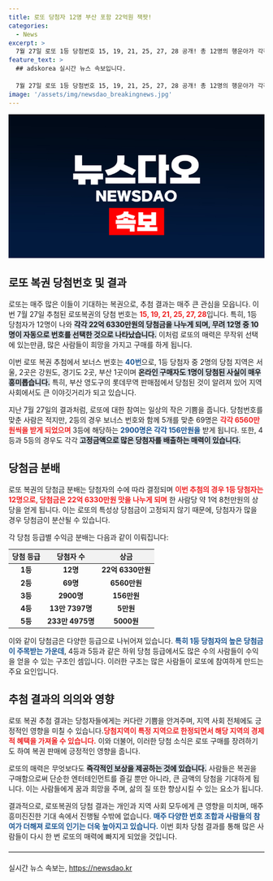 ```yaml
---
title: 로또 당첨자 12명 부산 포함 22억원 잭팟!
categories:
  - News
excerpt: >
  7월 27일 로또 1등 당첨번호 15, 19, 21, 25, 27, 28 공개! 총 12명의 행운아가 각각 22억을 손에 쥐었고, 부산 영도구에서 큰 당첨이 발생했습니다. 당신의 번호는? 클릭해 확인하세요!
feature_text: >
  ## adskorea 실시간 뉴스 속보입니다.

  7월 27일 로또 1등 당첨번호 15, 19, 21, 25, 27, 28 공개! 총 12명의 행운아가 각각 22억을 손에 쥐었고, 부산 영도구에서 큰 당첨이 발생했습니다. 당신의 번호는? 클릭해 확인하세요!
image: '/assets/img/newsdao_breakingnews.jpg'
---
```


<p><img src="/assets/img/newsdao_breakingnews.jpg" alt="adskorea 속보" /></p>

<h2 data-ke-size="size26">로또 복권 당첨번호 및 결과</h2>

<p data-ke-size="size16">로또는 매주 많은 이들이 기대하는 복권으로, 추첨 결과는 매주 큰 관심을 모읍니다. 이번 7월 27일 추첨된 로또복권의 당첨 번호는 <b><span style="color: #ee2323;">15, 19, 21, 25, 27, 28</span></b>입니다. 특히, 1등 당첨자가 12명이 나와 <b><span style="background-color: #21538527;">각각 22억 6330만원의 당첨금을 나누게 되며, 무려 12명 중 10명이 자동으로 번호를 선택한 것으로 나타났습니다.</span></b> 이처럼 로또의 매력은 무작위 선택에 있는만큼, 많은 사람들이 희망을 가지고 구매를 하게 됩니다.</p>

<p data-ke-size="size16">이번 로또 복권 추첨에서 보너스 번호는 <b><span style="color: #1a5490;">40번</span></b>으로, 1등 당첨자 중 2명의 당첨 지역은 서울, 2곳은 강원도, 경기도 2곳, 부산 1곳이며 <b><span style="background-color: #21538527;">온라인 구매자도 1명이 당첨된 사실이 매우 흥미롭습니다.</span></b> 특히, 부산 영도구의 롯데무역 판매점에서 당첨된 것이 알려져 있어 지역 사회에서도 큰 이야깃거리가 되고 있습니다.</p>

<p data-ke-size="size16">지난 7월 27일의 결과처럼, 로또에 대한 참여는 일상의 작은 기쁨을 줍니다. 당첨번호를 맞춘 사람은 적지만, 2등의 경우 보너스 번호와 함께 5개를 맞춘 69명은 <b><span style="color: #ee2323;">각각 6560만원씩을 받게 되었으며</span></b> 3등에 해당하는 <b><span style="color: #1a5490;">2900명은 각각 156만원을</span></b> 받게 됩니다. 또한, 4등과 5등의 경우도 각각 <b><span style="background-color: #21538527;">고정금액으로 많은 당첨자를 배출하는 매력이 있습니다.</span></b></p>

<h2 data-ke-size="size26">당첨금 분배</h2>

<p data-ke-size="size16">로또 복권의 당첨금 분배는 당첨자의 수에 따라 결정되며 <b><span style="color: #ee2323;">이번 추첨의 경우 1등 당첨자는 12명으로, 당첨금은 22억 6330만원 맛을 나누게 되며</span></b> 한 사람당 약 1억 8천만원의 상당을 얻게 됩니다. 이는 로또의 특성상 당첨금이 고정되지 않기 때문에, 당첨자가 많을 경우 당첨금이 분산될 수 있습니다.</p>

<p data-ke-size="size16">각 당첨 등급별 수익금 분배는 다음과 같이 이뤄집니다:</p>

<table style="border-collapse: collapse; width: 100%; margin-top: 10px;">
    <thead>
        <tr>
            <th style="text-align: center; background-color: #f2f2f2;">당첨 등급</th>
            <th style="text-align: center; background-color: #f2f2f2;">당첨자 수</th>
            <th style="text-align: center; background-color: #f2f2f2;">상금</th>
        </tr>
    </thead>
    <tbody>
        <tr>
            <td style="text-align: center; height: 17px;"><b>1등</b></td>
            <td style="text-align: center; height: 17px;"><b>12명</b></td>
            <td style="text-align: center; height: 17px;"><b>22억 6330만원</b></td>
        </tr>
        <tr>
            <td style="text-align: center; height: 17px;"><b>2등</b></td>
            <td style="text-align: center; height: 17px;"><b>69명</b></td>
            <td style="text-align: center; height: 17px;"><b>6560만원</b></td>
        </tr>
        <tr>
            <td style="text-align: center; height: 17px;"><b>3등</b></td>
            <td style="text-align: center; height: 17px;"><b>2900명</b></td>
            <td style="text-align: center; height: 17px;"><b>156만원</b></td>
        </tr>
        <tr>
            <td style="text-align: center; height: 17px;"><b>4등</b></td>
            <td style="text-align: center; height: 17px;"><b>13만 7397명</b></td>
            <td style="text-align: center; height: 17px;"><b>5만원</b></td>
        </tr>
        <tr>
            <td style="text-align: center; height: 17px;"><b>5등</b></td>
            <td style="text-align: center; height: 17px;"><b>233만 4975명</b></td>
            <td style="text-align: center; height: 17px;"><b>5000원</b></td>
        </tr>
    </tbody>
</table>

<p data-ke-size="size16">이와 같이 당첨금은 다양한 등급으로 나뉘어져 있습니다. <b><span style="color: #1a5490;">특히 1등 당첨자의 높은 당첨금이 주목받는 가운데</span></b>, 4등과 5등과 같은 하위 당첨 등급에서도 많은 수의 사람들이 수익을 얻을 수 있는 구조인 셈입니다. 이러한 구조는 많은 사람들이 로또에 참여하게 만드는 주요 요인입니다.</p>

<h2 data-ke-size="size26">추첨 결과의 의의와 영향</h2>

<p data-ke-size="size16">로또 복권 추첨 결과는 당첨자들에게는 커다란 기쁨을 안겨주며, 지역 사회 전체에도 긍정적인 영향을 미칠 수 있습니다.<b><span style="color: #ee2323;">당첨지역이 특정 지역으로 한정되면서 해당 지역의 경제적 혜택을 가져올 수 있습니다.</span></b> 이와 더불어, 이러한 당첨 소식은 로또 구매를 장려하기도 하여 복권 판매에 긍정적인 영향을 줍니다.</p>

<p data-ke-size="size16">로또의 매력은 무엇보다도 <b><span style="background-color: #21538527;">즉각적인 보상을 제공하는 것에 있습니다.</span></b> 사람들은 복권을 구매함으로써 단순한 엔터테인먼트를 즐길 뿐만 아니라, 큰 금액의 당첨을 기대하게 됩니다. 이는 사람들에게 꿈과 희망을 주며, 삶의 질 또한 향상시킬 수 있는 요소가 됩니다.</p>

<p data-ke-size="size16">결과적으로, 로또복권의 당첨 결과는 개인과 지역 사회 모두에게 큰 영향을 미치며, 매주 흥미진진한 기대 속에서 진행될 수밖에 없습니다. <b><span style="color: #1a5490;">매주 다양한 번호 조합과 사람들의 참여가 더해져 로또의 인기는 더욱 높아지고 있습니다.</span></b> 이번 회차 당첨 결과를 통해 많은 사람들이 다시 한 번 로또의 매력에 빠지게 되었을 것입니다.</p>

<hr style="margin-top: 20px; margin-bottom: 20px; border: 0; border-top: 1px solid #ccc;" />
실시간 뉴스 속보는, <a href="https://newsdao.kr" rel="dofollow">https://newsdao.kr</a>


